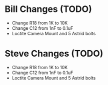 # Bill Changes (TODO)

 * Change R18 from 1K to 10K
 * Change C12 from 1nF to 0.1uF
 * Loctite Camera Mount and 5 Astrid bolts

# Steve Changes (TODO)

 * Change R18 from 1K to 10K
 * Change C12 from 1nF to 0.1uF
 * Loctite Camera Mount and 5 Astrid bolts


